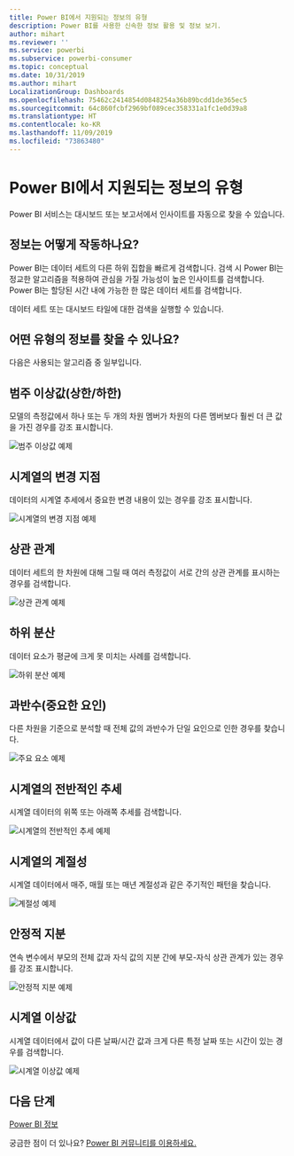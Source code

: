 ```yaml
---
title: Power BI에서 지원되는 정보의 유형
description: Power BI를 사용한 신속한 정보 활용 및 정보 보기.
author: mihart
ms.reviewer: ''
ms.service: powerbi
ms.subservice: powerbi-consumer
ms.topic: conceptual
ms.date: 10/31/2019
ms.author: mihart
LocalizationGroup: Dashboards
ms.openlocfilehash: 75462c2414854d0848254a36b89bcdd1de365ec5
ms.sourcegitcommit: 64c860fcbf2969bf089cec358331a1fc1e0d39a8
ms.translationtype: HT
ms.contentlocale: ko-KR
ms.lasthandoff: 11/09/2019
ms.locfileid: "73863480"
---
```

# <a name="types-of-insights-supported-by-power-bi"></a>Power BI에서 지원되는 정보의 유형

Power BI 서비스는 대시보드 또는 보고서에서 인사이트를 자동으로 찾을 수 있습니다.

## <a name="how-does-insights-work"></a>정보는 어떻게 작동하나요?
Power BI는 데이터 세트의 다른 하위 집합을 빠르게 검색합니다. 검색 시 Power BI는 정교한 알고리즘을 적용하여 관심을 가질 가능성이 높은 인사이트를 검색합니다. Power BI는 할당된 시간 내에 가능한 한 많은 데이터 세트를 검색합니다.

데이터 세트 또는 대시보드 타일에 대한 검색을 실행할 수 있습니다.   

## <a name="what-types-of-insights-can-we-find"></a>어떤 유형의 정보를 찾을 수 있나요?
다음은 사용되는 알고리즘 중 일부입니다.

## <a name="category-outliers-topbottom"></a>범주 이상값(상한/하한)
모델의 측정값에서 하나 또는 두 개의 차원 멤버가 차원의 다른 멤버보다 훨씬 더 큰 값을 가진 경우를 강조 표시합니다.  

![범주 이상값 예제](./media/end-user-insight-types/pbi-auto-insight-types-category-outliers.png)

## <a name="change-points-in-a-time-series"></a>시계열의 변경 지점
데이터의 시계열 추세에서 중요한 변경 내용이 있는 경우를 강조 표시합니다.

![시계열의 변경 지점 예제](./media/end-user-insight-types/pbi-auto-insight-types-changepoint.png)

## <a name="correlation"></a>상관 관계
데이터 세트의 한 차원에 대해 그릴 때 여러 측정값이 서로 간의 상관 관계를 표시하는 경우를 검색합니다.

![상관 관계 예제](./media/end-user-insight-types/pbi-auto-insight-types-correlation.png)

## <a name="low-variance"></a>하위 분산
데이터 요소가 평균에 크게 못 미치는 사례를 검색합니다.

![하위 분산 예제](./media/end-user-insight-types/power-bi-low-variance.png)

## <a name="majority-major-factors"></a>과반수(중요한 요인)
다른 차원을 기준으로 분석할 때 전체 값의 과반수가 단일 요인으로 인한 경우를 찾습니다.  

![주요 요소 예제](./media/end-user-insight-types/pbi-auto-insight-types-majority.png)

## <a name="overall-trends-in-time-series"></a>시계열의 전반적인 추세
시계열 데이터의 위쪽 또는 아래쪽 추세를 검색합니다.

![시계열의 전반적인 추세 예제](./media/end-user-insight-types/pbi-auto-insight-types-trend.png)

## <a name="seasonality-in-time-series"></a>시계열의 계절성
시계열 데이터에서 매주, 매월 또는 매년 계절성과 같은 주기적인 패턴을 찾습니다.

![계절성 예제](./media/end-user-insight-types/pbi-auto-insight-types-seasonality-new.png)

## <a name="steady-share"></a>안정적 지분
연속 변수에서 부모의 전체 값과 자식 값의 지분 간에 부모-자식 상관 관계가 있는 경우를 강조 표시합니다.

![안정적 지분 예제](./media/end-user-insight-types/pbi-auto-insight-types-steadyshare.png)

## <a name="time-series-outliers"></a>시계열 이상값
시계열 데이터에서 값이 다른 날짜/시간 값과 크게 다른 특정 날짜 또는 시간이 있는 경우를 검색합니다.

![시계열 이상값 예제](./media/end-user-insight-types/pbi-auto-insight-types-time-series-outliers.png)

## <a name="next-steps"></a>다음 단계
[Power BI 정보](end-user-insights.md)

궁금한 점이 더 있나요? [Power BI 커뮤니티를 이용하세요.](https://community.powerbi.com/)

